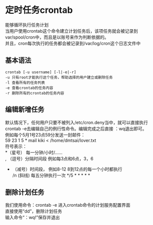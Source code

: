 # 定时任务crontab
能够循环执行任务计划  
当用户使用crontab这个命令建立计划任务后，该项任务就会被记录到var/spool/cron中，而且是以账号来作为判断依据的。  
并且，cron每次执行的任务都会被记录到/var/log/cron这个日志文件中  
## 基本语法
```
crontab [-u username] [-l|-e|-r]
-u 只有root才能执行这个任务，帮助选择的用户建立或删除任务
-l 查看所有的任务列表
-e 查看crontab的任务内容
-r 删除所有的crontab的任务内容
```
## 编辑新增任务
默认情况下，任何用户只要不被列入/etc/cron.deny当中，就可以直接执行crontab -e去编辑自己的例行性命令。编辑完成之后直接 ：wq退出即可。  
例如每个5月1号23点59分发送一封邮件：  
59 23 1 5 * mail kiki < /home/dmtsai/lover.txt  
符号表示：  
*（星号） 每一分钟/小时/......   
, （逗号）分隔时间段 例如每3点和6点，3，6  
- （减号）时间段， 例如8-12  8到12点的每一个小时都执行  
/n (斜线) 每五分钟执行一次  */5 * * * * *  

## 删除计划任务  
我们使用命令：crontab -e 进入crontab命令的计划服务配置界面  
直接使用“dd”，删除计划任务  
输入命令“：wq!”保存并退出  




